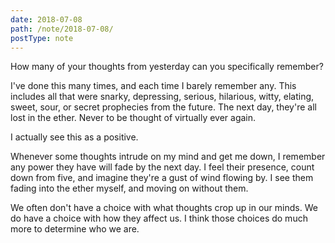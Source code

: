 ```yaml
---
date: 2018-07-08
path: /note/2018-07-08/
postType: note
---
```


How many of your thoughts from yesterday can you specifically remember?

I've done this many times, and each time I barely remember any. This includes all that were snarky, depressing, serious, hilarious, witty, elating, sweet, sour, or secret prophecies from the future. The next day, they're all lost in the ether. Never to be thought of virtually ever again.

I actually see this as a positive.

Whenever some thoughts intrude on my mind and get me down, I remember any power they have will fade by the next day. I feel their presence, count down from five, and imagine they're a gust of wind flowing by. I see them fading into the ether myself, and moving on without them.

We often don't have a choice with what thoughts crop up in our minds. We do have a choice with how they affect us. I think those choices do much more to determine who we are.
